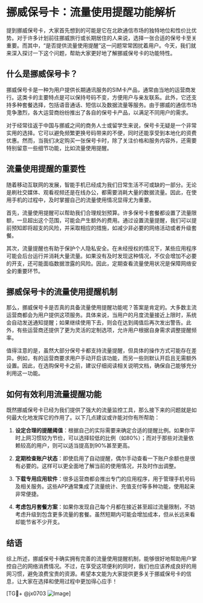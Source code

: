 # 挪威保号卡：流量使用提醒功能解析

提到挪威保号卡，大家首先想到的可能是它在北欧通信市场的独特地位和性价比优势。对于许多计划前往挪威旅行或长期居住的人来说，选择一张合适的保号卡至关重要。而其中，“是否提供流量使用提醒”这一问题常常困扰着用户。今天，我们就来深入探讨一下这个问题，帮助大家更好地了解挪威保号卡的功能特性。

## 什么是挪威保号卡？

挪威保号卡是一种为用户提供长期通讯服务的SIM卡产品，通常由当地的运营商发行。这类卡的主要特点是可以保持号码不变，方便用户与亲友联系。此外，它还支持多种套餐选择，包括语音通话、短信以及数据流量等服务。由于挪威的通信市场竞争激烈，各大运营商纷纷推出了各自的保号卡产品，以满足不同用户的需求。

对于经常往返于中国与挪威之间的商务人士或留学生来说，保号卡无疑是一个非常实用的选择。它可以避免频繁更换号码带来的不便，同时还能享受到本地化的资费优惠。然而，当我们决定购买一张保号卡时，除了关注价格和服务内容外，还需要特别留意一些细节功能，比如流量使用提醒。

## 流量使用提醒的重要性

随着移动互联网的发展，智能手机已经成为我们日常生活不可或缺的一部分。无论是刷社交媒体、观看视频还是在线办公，都需要消耗大量的数据流量。因此，在使用手机的过程中，及时掌握自己的流量使用情况显得尤为重要。

首先，流量使用提醒可以帮助我们合理规划预算。许多保号卡套餐都设置了流量限额，一旦超出这个范围，可能会产生额外的费用。通过设置流量提醒，我们可以提前预知即将超支的风险，并采取相应的措施，如减少非必要的网络活动或者升级套餐。

其次，流量提醒也有助于保护个人隐私安全。在未经授权的情况下，某些应用程序可能会后台运行并消耗大量流量。如果没有及时发现这种情况，不仅会增加不必要的开支，还可能面临数据泄露的风险。因此，定期查看流量使用状况是保障网络安全的重要环节。

## 挪威保号卡的流量使用提醒机制

那么，挪威保号卡是否真的具备流量使用提醒功能呢？答案是肯定的。大多数主流运营商都会为用户提供这项服务。具体来说，当用户的月度流量接近上限时，系统会自动发送通知提醒；如果继续使用下去，则会在达到阈值后再次发出警告。此外，有些运营商还提供了更为灵活的定制选项，允许用户根据自身需求调整提醒频率。

值得注意的是，虽然大部分保号卡都支持流量提醒，但具体的操作方式可能存在差异。例如，有的运营商要求用户手动开启该功能，而另一些则默认开启且无需额外设置。因此，在选购保号卡之前，建议仔细阅读相关说明文档，确保自己能够充分利用这一功能。

## 如何有效利用流量提醒功能

既然挪威保号卡已经为我们提供了强大的流量监控工具，那么接下来的问题就是如何最大化地发挥它的作用了。以下几点建议或许能对你有所帮助：

1. **设定合理的提醒阈值**：根据自己的实际需要来确定合适的提醒比例。如果你平时上网习惯较为节俭，可以选择较低的比例（如80%）；而对于那些对流量依赖较高的用户，则可以适当提高到90%甚至更高。

2. **定期检查账户状态**：即使启用了自动提醒，偶尔手动查看一下账户余额也是很有必要的。这样可以更全面地了解当前的使用情况，并及时作出调整。

3. **下载专用应用软件**：很多运营商都会推出专门的应用程序，用于管理手机号码及相关服务。这些APP通常集成了流量统计、充值支付等多种功能，使用起来非常便捷。

4. **考虑包月套餐方案**：如果你发现自己每个月都在接近甚至超过流量限制，不妨考虑升级到包含更多流量的套餐。虽然短期内可能会增加成本，但从长远来看却能节省不少开支。

## 结语

综上所述，挪威保号卡确实拥有完善的流量使用提醒机制，能够很好地帮助用户掌控自己的网络消费情况。不过，在享受这项便利的同时，我们也应该养成良好的用网习惯，避免浪费宝贵的资源。希望本文能为大家提供更多关于挪威保号卡的信息，让大家在选择和使用过程中更加得心应手！

[TG💪+ @jx0703 ![Image](https://github.com/user-attachments/assets/dbca1d08-cadb-493c-b0ec-ad6f7a83f270)]